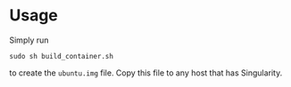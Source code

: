 # Usage
Simply run
```shell
sudo sh build_container.sh
```

to create the `ubuntu.img` file. Copy this file to any host that has Singularity. 

